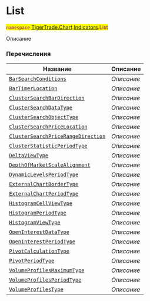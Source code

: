 
# List

<mark style="color:purple;">`namespace` [TigerTrade.Chart](../../TigerTrade.Chart.md).[Indicators](../../TigerTrade.Chart/Indicators.md).List

Описание


### Перечисления
| Название | Описание |
| --- | --- |
| [`BarSearchConditions`](./List/BarSearchConditions.cs.md) | *Описание* |
| [`BarTimerLocation`](./List/BarTimerLocation.cs.md) | *Описание* |
| [`ClusterSearchBarDirection`](./List/ClusterSearchBarDirection.cs.md) | *Описание* |
| [`ClusterSearchDataType`](./List/ClusterSearchDataType.cs.md) | *Описание* |
| [`ClusterSearchObjectType`](./List/ClusterSearchObjectType.cs.md) | *Описание* |
| [`ClusterSearchPriceLocation`](./List/ClusterSearchPriceLocation.cs.md) | *Описание* |
| [`ClusterSearchPriceRangeDirection`](./List/ClusterSearchPriceRangeDirection.cs.md) | *Описание* |
| [`ClusterStatisticPeriodType`](./List/ClusterStatisticPeriodType.cs.md) | *Описание* |
| [`DeltaViewType`](./List/DeltaViewType.cs.md) | *Описание* |
| [`DepthOfMarketScaleAlignment`](./List/DepthOfMarketScaleAlignment.cs.md) | *Описание* |
| [`DynamicLevelsPeriodType`](./List/DynamicLevelsPeriodType.cs.md) | *Описание* |
| [`ExternalChartBorderType`](./List/ExternalChartBorderType.cs.md) | *Описание* |
| [`ExternalChartPeriodType`](./List/ExternalChartPeriodType.cs.md) | *Описание* |
| [`HistogramCellViewType`](./List/HistogramCellViewType.cs.md) | *Описание* |
| [`HistogramPeriodType`](./List/HistogramPeriodType.cs.md) | *Описание* |
| [`HistogramViewType`](./List/HistogramViewType.cs.md) | *Описание* |
| [`OpenInterestDataType`](./List/OpenInterestDataType.cs.md) | *Описание* |
| [`OpenInterestPeriodType`](./List/OpenInterestPeriodType.cs.md) | *Описание* |
| [`PivotCalculationType`](./List/PivotCalculationType.cs.md) | *Описание* |
| [`PivotPeriodType`](./List/PivotPeriodType.cs.md) | *Описание* |
| [`VolumeProfilesMaximumType`](./List/VolumeProfilesMaximumType.cs.md) | *Описание* |
| [`VolumeProfilesPeriodType`](./List/VolumeProfilesPeriodType.cs.md) | *Описание* |
| [`VolumeProfilesType`](./List/VolumeProfilesType.cs.md) | *Описание* |
